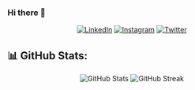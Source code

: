 ### Hi there 👋
<p align="center">
<a href="https://www.linkedin.com/in/sergio-galera-alquegui-3b5a21157/"><img alt="LinkedIn" src="https://img.shields.io/badge/Linkedin-Sergio Galera-white?style=flat&logo=linkedin&labelColor=blue&logoColor=white"/></a>
<a href="https://www.instagram.com/sergioogaleraa"><img alt="Instagram" src="https://img.shields.io/badge/Instagram-%40sergioogaleraa-red?style=flat&logo=instagram&logoColor=red&labelColor=grey"/></a>
<a href="https://twitter.com/sergioogaleraa"><img alt="Twitter" src="https://img.shields.io/badge/Twitter-@sergioogaleraa-blue?style=flat&logo=twitter&labelColor=white"/></a>
</p>

## 📊 GitHub Stats:
<div align="center">
  <img src="https://github-readme-stats.vercel.app/api?username=sgaleraalq&bg_color=030712&icon_color=672eca&text_color=c8c8ca&hide_border=true" alt="GitHub Stats" />
  <img src="https://github-readme-streak-stats.herokuapp.com?user=sgaleraalq&theme=dark&border_radius=5&card_width=500" alt="GitHub Streak" />
</div>



<!--
**sgaleraalq/sgaleraalq** is a ✨ _special_ ✨ repository because its `README.md` (this file) appears on your GitHub profile.

Here are some ideas to get you started:

- 🔭 I’m currently working on ...
- 🌱 I’m currently learning ...
- 👯 I’m looking to collaborate on ...
- 🤔 I’m looking for help with ...
- 💬 Ask me about ...
- 📫 How to reach me: ...
- 😄 Pronouns: ...
- ⚡ Fun fact: ...
-->
